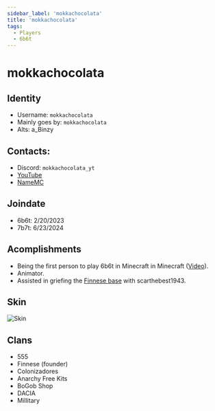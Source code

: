 ```yaml
---
sidebar_label: 'mokkachocolata'
title: 'mokkachocolata'
tags:
  - Players
  - 6b6t
---
```


# mokkachocolata

## Identity
* Username: `mokkachocolata`
* Mainly goes by: `mokkachocolata`
* Alts: a_Binzy

## Contacts:
* Discord: `mokkachocolata_yt`
* [YouTube](https://www.youtube.com/@mokkachocolata)
* [NameMC](https://namemc.com/mokkachocolata)

## Joindate
* 6b6t: 2/20/2023
* 7b7t: 6/23/2024

## Acomplishments
- Being the first person to play 6b6t in Minecraft in Minecraft ([Video](https://youtu.be/K-NhvRR_xec?si=lKo--ZBrAq0VGv-Y)).
- Animator.
- Assisted in griefing the [Finnese base](https://youtu.be/3pTHGKoYX5g) with scarthebest1943.

## Skin
![Skin](https://s.namemc.com/3d/skin/body.png?id=b3c20094038702c6&model=slim&theta=30&phi=21&time=90&width=600&height=800)

## Clans
- 555
- Finnese (founder)
- Colonizadores
- Anarchy Free Kits
- BoGob Shop
- DACIA
- Millitary
